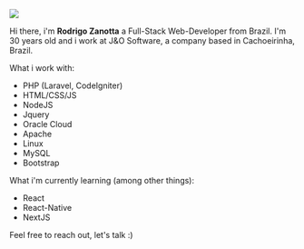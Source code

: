 ![](https://komarev.com/ghpvc/?username=zanotta)

Hi there, i'm **Rodrigo Zanotta** a Full-Stack Web-Developer from Brazil. I'm 30 years old and i work at J&O Software, a company based in Cachoeirinha, Brazil.

What i work with:
* PHP (Laravel, CodeIgniter)
* HTML/CSS/JS
* NodeJS
* Jquery 
* Oracle Cloud
* Apache
* Linux
* MySQL
* Bootstrap

What i'm currently learning (among other things):
* React
* React-Native
* NextJS

Feel free to reach out, let's talk :)
